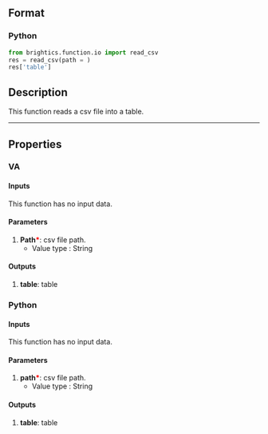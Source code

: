 ## Format
### Python
```python
from brightics.function.io import read_csv
res = read_csv(path = )
res['table']
```

## Description
This function reads a csv file into a table.

---

## Properties
### VA
#### Inputs
This function has no input data.

#### Parameters
1. **Path**<b style="color:red">*</b>: csv file path.
   - Value type : String

#### Outputs
1. **table**: table

### Python
#### Inputs
This function has no input data.

#### Parameters
1. **path**<b style="color:red">*</b>: csv file path.
   - Value type : String

#### Outputs
1. **table**: table

